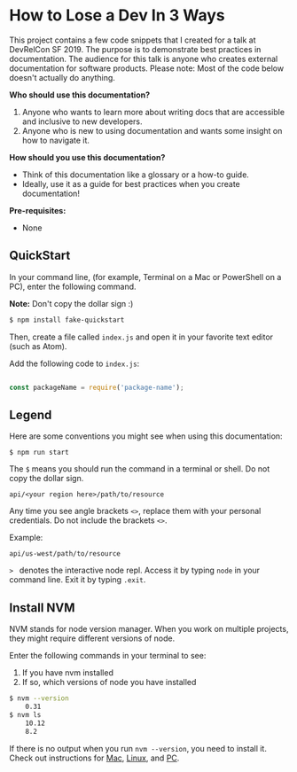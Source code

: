 # How to Lose a Dev In 3 Ways
This project contains a few code snippets that I created for a talk at DevRelCon SF 2019. The purpose is to demonstrate best practices in documentation. The audience for this talk is anyone who creates external documentation for software products. Please note: Most of the code below doesn't actually do anything.

**Who should use this documentation?**
1.  Anyone who wants to learn more about writing docs that are accessible and inclusive to new developers.
2.  Anyone who is new to using documentation and wants some insight on how to navigate it.

**How should you use this documentation?**
* Think of this documentation like a glossary or a how-to guide.
* Ideally, use it as a guide for best practices when you create documentation!

**Pre-requisites:**
* None

## QuickStart

In your command line, (for example, Terminal on a Mac or PowerShell on a PC), enter the following command.

**Note:** Don't copy the dollar sign :)

```sh
$ npm install fake-quickstart
```

Then, create a file called `index.js` and open it in your favorite text editor (such as Atom).

Add the following code to `index.js`:

```javascript

const packageName = require('package-name');

```

## Legend

Here are some conventions you might see when using this documentation:

`$ npm run start`

The `$` means you should run the command in a terminal or shell. Do not copy the dollar sign.

`api/<your region here>/path/to/resource`

Any time you see angle brackets `<>`, replace them with your personal credentials. Do not include the brackets `<>`.

Example:

`api/us-west/path/to/resource`

`> ` denotes the interactive node repl. Access it by typing `node` in your command line. Exit it by typing `.exit`.

## Install NVM

NVM stands for node version manager. When you work on multiple projects, they might require different versions of node.

Enter the following commands in your terminal to see:
1. If you have nvm installed
2. If so, which versions of node you have installed

```sh
$ nvm --version
    0.31
$ nvm ls
    10.12
    8.2
```

If there is no output when you run `nvm --version`, you need to install it. Check out instructions for [Mac](https://medium.com/@isaacjoe/best-way-to-install-and-use-nvm-on-mac-e3a3f6bc494d), [Linux](https://www.digitalocean.com/community/tutorials/how-to-install-node-js-on-ubuntu-16-04), and [PC](https://www.digitalocean.com/community/tutorials/how-to-install-node-js-on-ubuntu-16-04).
